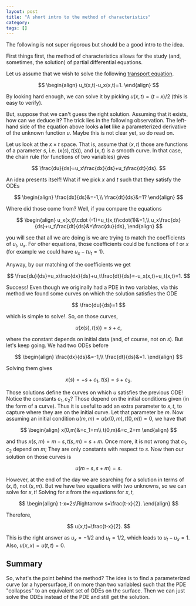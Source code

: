 ```yaml
---
layout: post
title: "A short intro to the method of characteristics"
category:
tags: []
---
```


The following is not super rigorous but should be a good intro to the idea.

First things first, the method of characteristics allows for the study (and, sometimes, the solution) of partial differential equations.

Let us assume that we wish to solve the following [transport equation](https://en.wikipedia.org/wiki/Convection%E2%80%93diffusion_equation).

$$
\begin{align}
u_t(x,t)-u_x(x,t)=1.
\end{align}
$$

By looking hard enough, we can solve it by picking $u(x,t)=(t-x)/2$ (this is easy to verify).

But, suppose that we can't guess the right solution. Assuming that it exists, how can we deduce it? The trick lies in the following observation. The left-hand side of the equation above looks **a lot** like a parameterized derivative of the unknown function $u$. Maybe this is not clear yet, so do read on.

Let us look at the $x\times t$ space. That is, assume that $(x,t)$  those are functions of a parameter $s$, i.e. $(x(s),t(s))$, and $(x,t)$ is a smooth curve. In that case, the chain rule (for functions of two variables) gives

$$
\frac{du}{ds}=u_x\frac{dx}{ds}+u_t\frac{dt}{ds}.
$$

An idea presents itself! What if we pick $x$ and $t$ such that they satisfy the ODEs

$$
\begin{align}
\frac{dx}{ds}&=-1,\\
\frac{dt}{ds}&=1?
\end{align}
$$

Where did those come from? Well, if you compare the equations

$$
\begin{align}
u_x(x,t)\cdot (-1)+u_t(x,t)\cdot(1)&=1,\\
u_x\frac{dx}{ds}+u_t\frac{dt}{ds}&=\frac{du}{ds},
\end{align}
$$

you will see that all we are doing is we are trying to match the coefficients of $u_t,\ u_x$. For other equations, those coefficients could be functions of $t$ or $x$ (for example we could have $u_x-tu_t=1$).

Anyway, by our matching of the coefficients we get

$$
\frac{du}{ds}=u_x\frac{dx}{ds}+u_t\frac{dt}{ds}=-u_x(x,t)+u_t(x,t)=1.
$$

Success! Even though we originally had a PDE in two variables, via this method we found some curves on which the solution satisfies the ODE

$$
\frac{du}{ds}=1
$$

which is simple to solve!. So, on those curves,

$$
u(x(s),t(s))=s+c,
$$

where the constant depends on initial data (and, of course, not on $s$). But let's keep going. We had two ODEs before

$$
\begin{align}
\frac{dx}{ds}&=-1,\\
\frac{dt}{ds}&=1.
\end{align}
$$

Solving them gives

$$
x(s)=-s+c_1,\ t(s)=s+c_2.
$$

Those solutions define the curves on which $u$ satisfies the previous ODE! Notice the constants $c_1,c_2$? Those depend on the initial conditions given (in the form of a curve). Thus it is useful to add an extra parameter to $x,t$, to capture where they are on the initial curve. Let that parameter be $m$. Now  assuming an initial condition $u(m,m)=u(x(0,m),t(0,m))=0$, we have that

$$
\begin{align}
x(0,m)&=c_1=m\\
t(0,m)&=c_2=m
\end{align}
$$

and thus $x(s,m)=m-s,t(s,m)=s+m$. Once more, it is not wrong that $c_1,c_2$ depend on $m$; They are only constants with respect to $s$. Now then our solution on those curves is

$$
u(m-s,s+m)=s.
$$

However, at the end of the day we are searching for a solution in terms of $(x,t)$, not $(s,m)$. But we have two equations with two unknowns, so we can solve for $x,t$! Solving for $s$ from the equations for $x,t$,

$$
\begin{align}
t-x=2s\Rightarrow s=\frac{t-x}{2}.
\end{align}
$$


Therefore,

$$
u(x,t)=\frac{t-x}{2}.
$$

This is the right answer as $u_x=-1/2$ and $u_t=1/2$, which leads to $u_t-u_x=1$. Also, $u(x,x)=u(t,t)=0$.

## Summary

So, what's the point behind the method? The idea is to find a parameterized curve (or a hypersurface, if on more than two variables) such that the PDE "collapses" to an equivalent set of ODEs on the surface. Then we can just solve the ODEs instead of the PDE and still get the solution.
